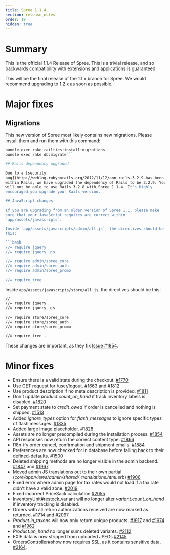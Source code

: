 ```yaml
---
title: Spree 1.1.4
section: release_notes
order: 19
hidden: true
---
```


# Summary

This is the official 1.1.4 Release of Spree. This is a trivial release,
and so backwards compatibility with extensions and applications is
guaranteed.

This will be the final release of the 1.1.x branch for Spree. We would
recommend upgrading to 1.2.x as soon as possible.

# Major fixes

## Migrations

This new version of Spree most likely contains new migrations. Please
install them and run them with this command:

````bash
bundle exec rake railties:install:migrations
bundle exec rake db:migrate```

## Rails dependency upgraded

Due to a [security
bug](http://weblog.rubyonrails.org/2012/11/12/ann-rails-3-2-9-has-been-released/)
within Rails, we have upgraded the dependency of Rails to be 3.2.9. You
will not be able to use Rails 3.2.8 with Spree 1.1.4. It's highly
encouraged you upgrade your Rails version.

## JavaScript changes

If you are upgrading from an older version of Spree 1.1, please make
sure that your JavaScript requires are correct within
`app/assets/javascripts`.

Inside `app/assets/javascripts/admin/all.js`, the directives should be
this:

```bash
//= require jquery
//= require jquery_ujs

//= require admin/spree_core
//= require admin/spree_auth
//= require admin/spree_promo

//= require_tree .
````

Inside `app/assets/javascripts/store/all.js`, the directives should be
this:

```bash
//
//= require jquery
//= require jquery_ujs

//= require store/spree_core
//= require store/spree_auth
//= require store/spree_promo

//= require_tree .
```

These changes are important, as they fix [Issue
#1854](https://github.com/spree/spree/issues/1854).

# Minor fixes

- Ensure there is a valid state during the checkout.
  [#1770](https://github.com/spree/spree/issues/1770)
- Use GET request for /user/logout.
  [#1663](https://github.com/spree/spree/issues/1663) and
  [#1812](https://github.com/spree/spree/issues/1812)
- Use product description if no meta description is provided.
  [#1811](https://github.com/spree/spree/issues/1811)
- Don't update _product.count_on_hand_ if track inventory labels is
  disabled. [#1820](https://github.com/spree/spree/issues/1820)
- Set payment state to _credit_owed_ if order is cancelled and
  nothing is shipped.
  [#1513](https://github.com/spree/spree/issues/1513)
- Added _ignore_types_ option for _flash_messages_ to ignore
  specific types of flash messages.
  [#1835](https://github.com/spree/spree/issues/1835)
- Added large image placeholder.
  [#1828](https://github.com/spree/spree/issues/1828)
- Assets are no longer precompiled during the installation process.
  [#1854](https://github.com/spree/spree/issues/1854)
- API responses now return the correct content type.
  [#1866](https://github.com/spree/spree/issues/1866)
- I18n-ify order cancel, confirmation and shipment emails.
  [#1884](https://github.com/spree/spree/issues/1884)
- Preferences are now checked for in database before falling back to
  their defined-defaults.
  [#1500](https://github.com/spree/spree/issues/1500)
- Deleted shipping methods are no longer visible in the admin backend.
  [#1847](https://github.com/spree/spree/issues/1847) and
  [#1967](https://github.com/spree/spree/issues/1967).
- Moved admin JS translations out to their own partial
  (_core/app/views/admin/shared/\_translations.html.erb_)
  [#1906](https://github.com/spree/spree/issues/1906)
- Fixed error where admin page for tax rates would not load if a tax
  rate didn't have a valid zone.
  [#2019](https://github.com/spree/spree/issues/2019)
- Fixed incorrect PriceSack calculation
  [#2055](https://github.com/spree/spree/issues/2055)
- InventoryUnit#restock_variant will no longer alter
  _variant.count_on_hand_ if inventory tracking is disabled.
- Orders with all return authorizations received are now marked as
  returned. [#1714](https://github.com/spree/spree/issues/1714) and
  [#2097](https://github.com/spree/spree/issues/2097)
- _Product.in_taxons_ will now only return unique products.
  [#1917](https://github.com/spree/spree/issues/1917) and
  [#1974](https://github.com/spree/spree/issues/1974) and
  [#1962](https://github.com/spree/spree/issues/1962)
- _Product.on_hand_ no longer sums deleted variants.
  [#2112](https://github.com/spree/spree/issues/2112)
- EXIF data is now stripped from uploaded JPEGs
  [#2145](https://github.com/spree/spree/issues/2145)
- OrdersController#show now requires SSL, as it contains sensitive
  data. [#2164](https://github.com/spree/spree/issues/2164).
